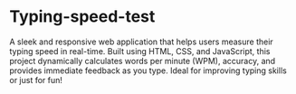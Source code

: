 # Typing-speed-test
A sleek and responsive web application that helps users measure their typing speed in real-time. Built using HTML, CSS, and JavaScript, this project dynamically calculates words per minute (WPM), accuracy, and provides immediate feedback as you type. Ideal for improving typing skills or just for fun!
